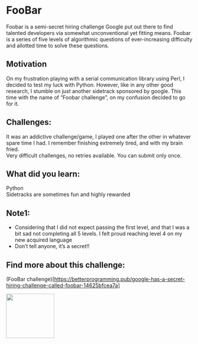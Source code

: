 # FooBar
Foobar is a semi-secret hiring challenge Google put out there to find talented developers via somewhat unconventional yet fitting means. Foobar is a series of five levels of algorithmic questions of ever-increasing difficulty and allotted time to solve these questions.

## Motivation
On my frustration playing with a serial communication library using Perl, I decided to test my luck with Python. However, like in any other good research, I stumble on just another sidetrack sponsored by google. This time with the name of “Foobar challenge”, on my confusion decided to go for it.

## Challenges:
It was an addictive challenge/game, I played one after the other in whatever spare time I had. I remember finishing extremely tired, and with my brain fried.<br/>
Very difficult challenges, no retries available. You can submit only once.

## What did you learn:
Python<br/>
Sidetracks are sometimes fun and highly rewarded

## Note1:
* Considering that I did not expect passing the first level, and  that I was a bit sad not completing all 5 levels. I felt proud reaching level 4 on my new acquired language
* Don’t tell anyone, it’s a secret!!

## Find more about this challenge:
(FooBar challenge)[https://betterprogramming.pub/google-has-a-secret-hiring-challenge-called-foobar-14625bfcea7a]

<a href="https://foobar.withgoogle.com/">
	<img src="https://foobar.withgoogle.com/static/svg/logo.733f842a.svg" alt="" style="width:130px;height:120px;">
</a> 

